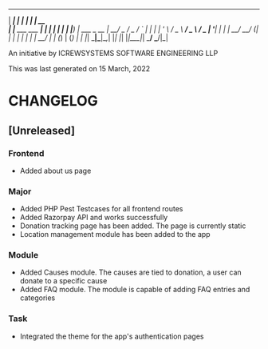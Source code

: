 ______            _ _______ _          _____
  |  ____|          | |__   __| |        |  __ \
  | |__ ___  ___  __| |  | |  | |__   ___| |__) |__   ___  _ __
  |  __/ _ \/ _ \/ _` |  | |  | '_ \ / _ \  ___/ _ \ / _ \| '__|
  | | |  __/  __/ (_| |  | |  | | | |  __/ |  | (_) | (_) | |
  |_|  \___|\___|\__,_|  |_|  |_| |_|\___|_|   \___/ \___/|_|

An initiative by ICREWSYSTEMS SOFTWARE ENGINEERING LLP

This was last generated on 15 March, 2022

# CHANGELOG


## [Unreleased]

### Frontend
 - Added about us page

### Major
 - Added PHP Pest Testcases for all frontend routes
 - Added Razorpay API and works successfully
 - Donation tracking page has been added. The page is currently static
 - Location management module has been added to the app

### Module
 - Added Causes module. The causes are tied to donation, a user can donate to a specific cause
 - Added FAQ module. The module is capable of adding FAQ entries and categories

### Task
 - Integrated the theme for the app&#039;s authentication pages

